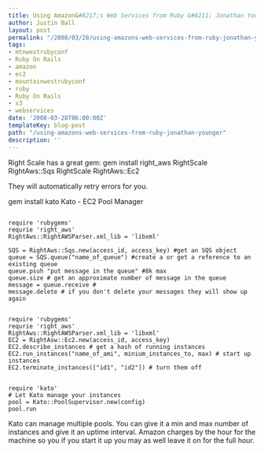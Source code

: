 ```yaml
---
title: Using Amazon&#8217;s Web Services from Ruby &#8211; Jonathan Younger
author: Justin Ball
layout: post
permalink: "/2008/03/28/using-amazons-web-services-from-ruby-jonathan-younger/"
tags:
- mtnwestrubyconf
- Ruby On Rails
- amazon
- ec2
- mountainwestrubyconf
- ruby
- Ruby On Rails
- s3
- webservices
date: '2008-03-28T06:00:00Z'
templateKey: blog-post
path: "/using-amazons-web-services-from-ruby-jonathan-younger"
description: ''
---
```


Right Scale has a great gem:
gem install right_aws
RightScale RightAws::Sqs
RightScale RightAws::Ec2

They will automatically retry errors for you.

gem install kato
Kato - EC2 Pool Manager

<pre><code class="ruby">
require 'rubygems'
requrie 'right_aws'
RightAws::RightAWSParser.xml_lib = 'libxml'

SQS = RightAws::Sqs.new(access_id, access_key) #get an SQS object
queue = SQS.queue("name_of_queue") #create a or get a reference to an existing queue
queue.psuh "put message in the queue" #8k max
queue.size # get an approximate number of message in the queue
message = queue.receive #
message.delete # if you don't delete your messages they will show up again
</pre></code>

<pre><code class="ruby">
require 'rubygems'
requrie 'right_aws'
RightAws::RightAWSParser.xml_lib = 'libxml'
EC2 = RightAsw::Ec2.new(access_id, access_key)
EC2.describe_instances # get a hash of running instances
EC2.run_instances("name_of_ami", minium_instances_to, max) # start up instances
EC2.terminate_instances(["id1", "id2"]) # turn them off
</pre></code>

<pre><code class="ruby">
require 'kato'
# Let Kato manage your instances
pool = Kato::PoolSupervisor.new(config)
pool.run
</pre></code>

Kato can manage multiple pools.  You can give it a min and max number of instances and give it an uptime interval.  Amazon charges by the hour for the machine so you if you start it up you may as well leave it on for the full hour.




